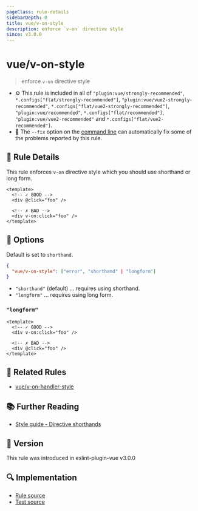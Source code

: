 ```yaml
---
pageClass: rule-details
sidebarDepth: 0
title: vue/v-on-style
description: enforce `v-on` directive style
since: v3.0.0
---
```


# vue/v-on-style

> enforce `v-on` directive style

- :gear: This rule is included in all of `"plugin:vue/strongly-recommended"`, `*.configs["flat/strongly-recommended"]`, `"plugin:vue/vue2-strongly-recommended"`, `*.configs["flat/vue2-strongly-recommended"]`, `"plugin:vue/recommended"`, `*.configs["flat/recommended"]`, `"plugin:vue/vue2-recommended"` and `*.configs["flat/vue2-recommended"]`.
- :wrench: The `--fix` option on the [command line](https://eslint.org/docs/user-guide/command-line-interface#fixing-problems) can automatically fix some of the problems reported by this rule.

## :book: Rule Details

This rule enforces `v-on` directive style which you should use shorthand or long form.

<eslint-code-block fix :rules="{'vue/v-on-style': ['error']}">

```vue
<template>
  <!-- ✓ GOOD -->
  <div @click="foo" />

  <!-- ✗ BAD -->
  <div v-on:click="foo" />
</template>
```

</eslint-code-block>

## :wrench: Options

Default is set to `shorthand`.

```json
{
  "vue/v-on-style": ["error", "shorthand" | "longform"]
}
```

- `"shorthand"` (default) ... requires using shorthand.
- `"longform"` ... requires using long form.

### `"longform"`

<eslint-code-block fix :rules="{'vue/v-on-style': ['error', 'longform']}">

```vue
<template>
  <!-- ✓ GOOD -->
  <div v-on:click="foo" />

  <!-- ✗ BAD -->
  <div @click="foo" />
</template>
```

</eslint-code-block>

## :couple: Related Rules

- [vue/v-on-handler-style](./v-on-handler-style.md)

## :books: Further Reading

- [Style guide - Directive shorthands](https://vuejs.org/style-guide/rules-strongly-recommended.html#directive-shorthands)

## :rocket: Version

This rule was introduced in eslint-plugin-vue v3.0.0

## :mag: Implementation

- [Rule source](https://github.com/vuejs/eslint-plugin-vue/blob/master/lib/rules/v-on-style.js)
- [Test source](https://github.com/vuejs/eslint-plugin-vue/blob/master/tests/lib/rules/v-on-style.js)
